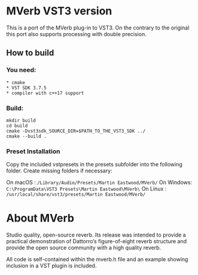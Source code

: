 ﻿# MVerb VST3 version

This is a port of the MVerb plug-in to VST3. 
On the contrary to the original this port also supports processing with double precision.

## How to build

### You need:

    * cmake
    * VST SDK 3.7.5
    * compiler with c++17 support

### Build:

```
mkdir build
cd build
cmake -Dvst3sdk_SOURCE_DIR=$PATH_TO_THE_VST3_SDK ../
cmake --build .
```

### Preset Installation

Copy the included vstpresets in the presets subfolder into the following folder. Create missing folders if necessary:

On macOS : ```/Library/Audio/Presets/Martin Eastwood/MVerb/```
On Windows: ```C:\ProgramData\VST3 Presets\Martin Eastwood\MVerb\```
On Linux : ```/usr/local/share/vst3/presets/Martin Eastwood/MVerb/```

About MVerb
=====

Studio quality, open-source reverb. Its release was intended to provide a practical demonstration of Dattorro’s figure-of-eight reverb structure and provide the open source community with a high quality reverb.

All code is self-contained within the mverb.h file and an example showing inclusion in a VST plugin is included.
